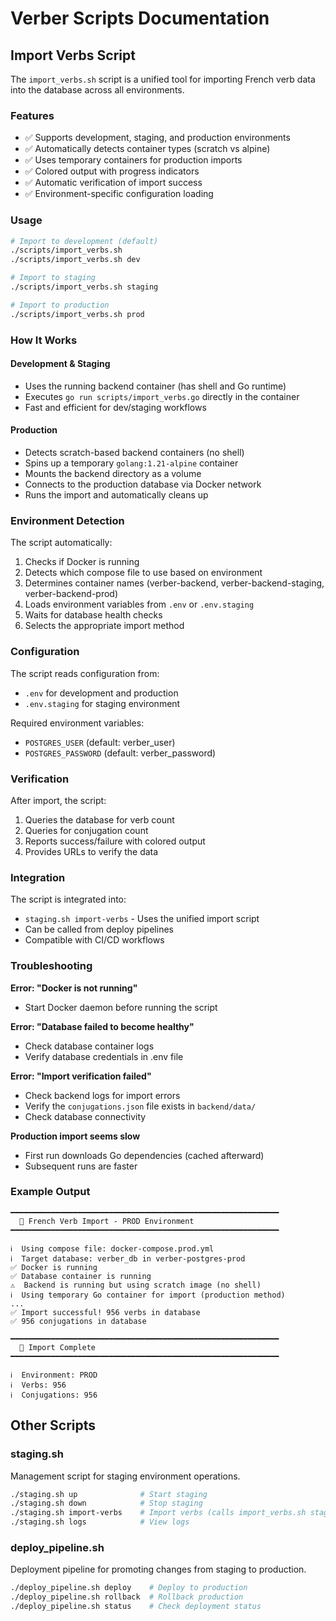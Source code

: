 # Verber Scripts Documentation

## Import Verbs Script

The `import_verbs.sh` script is a unified tool for importing French verb data into the database across all environments.

### Features

- ✅ Supports development, staging, and production environments
- ✅ Automatically detects container types (scratch vs alpine)
- ✅ Uses temporary containers for production imports
- ✅ Colored output with progress indicators
- ✅ Automatic verification of import success
- ✅ Environment-specific configuration loading

### Usage

```bash
# Import to development (default)
./scripts/import_verbs.sh
./scripts/import_verbs.sh dev

# Import to staging
./scripts/import_verbs.sh staging

# Import to production
./scripts/import_verbs.sh prod
```

### How It Works

#### Development & Staging
- Uses the running backend container (has shell and Go runtime)
- Executes `go run scripts/import_verbs.go` directly in the container
- Fast and efficient for dev/staging workflows

#### Production
- Detects scratch-based backend containers (no shell)
- Spins up a temporary `golang:1.21-alpine` container
- Mounts the backend directory as a volume
- Connects to the production database via Docker network
- Runs the import and automatically cleans up

### Environment Detection

The script automatically:
1. Checks if Docker is running
2. Detects which compose file to use based on environment
3. Determines container names (verber-backend, verber-backend-staging, verber-backend-prod)
4. Loads environment variables from `.env` or `.env.staging`
5. Waits for database health checks
6. Selects the appropriate import method

### Configuration

The script reads configuration from:
- `.env` for development and production
- `.env.staging` for staging environment

Required environment variables:
- `POSTGRES_USER` (default: verber_user)
- `POSTGRES_PASSWORD` (default: verber_password)

### Verification

After import, the script:
1. Queries the database for verb count
2. Queries for conjugation count
3. Reports success/failure with colored output
4. Provides URLs to verify the data

### Integration

The script is integrated into:
- `staging.sh import-verbs` - Uses the unified import script
- Can be called from deploy pipelines
- Compatible with CI/CD workflows

### Troubleshooting

**Error: "Docker is not running"**
- Start Docker daemon before running the script

**Error: "Database failed to become healthy"**
- Check database container logs
- Verify database credentials in .env file

**Error: "Import verification failed"**
- Check backend logs for import errors
- Verify the `conjugations.json` file exists in `backend/data/`
- Check database connectivity

**Production import seems slow**
- First run downloads Go dependencies (cached afterward)
- Subsequent runs are faster

### Example Output

```
━━━━━━━━━━━━━━━━━━━━━━━━━━━━━━━━━━━━━━━━━━━━━━━━━━━━━━━━━━━━
  🚀 French Verb Import - PROD Environment
━━━━━━━━━━━━━━━━━━━━━━━━━━━━━━━━━━━━━━━━━━━━━━━━━━━━━━━━━━━━

ℹ️  Using compose file: docker-compose.prod.yml
ℹ️  Target database: verber_db in verber-postgres-prod
✅ Docker is running
✅ Database container is running
⚠️  Backend is running but using scratch image (no shell)
ℹ️  Using temporary Go container for import (production method)
...
✅ Import successful! 956 verbs in database
✅ 956 conjugations in database

━━━━━━━━━━━━━━━━━━━━━━━━━━━━━━━━━━━━━━━━━━━━━━━━━━━━━━━━━━━━
  🎉 Import Complete
━━━━━━━━━━━━━━━━━━━━━━━━━━━━━━━━━━━━━━━━━━━━━━━━━━━━━━━━━━━━

ℹ️  Environment: PROD
ℹ️  Verbs: 956
ℹ️  Conjugations: 956
```

## Other Scripts

### staging.sh
Management script for staging environment operations.

```bash
./staging.sh up              # Start staging
./staging.sh down            # Stop staging
./staging.sh import-verbs    # Import verbs (calls import_verbs.sh staging)
./staging.sh logs            # View logs
```

### deploy_pipeline.sh
Deployment pipeline for promoting changes from staging to production.

```bash
./deploy_pipeline.sh deploy    # Deploy to production
./deploy_pipeline.sh rollback  # Rollback production
./deploy_pipeline.sh status    # Check deployment status
```
